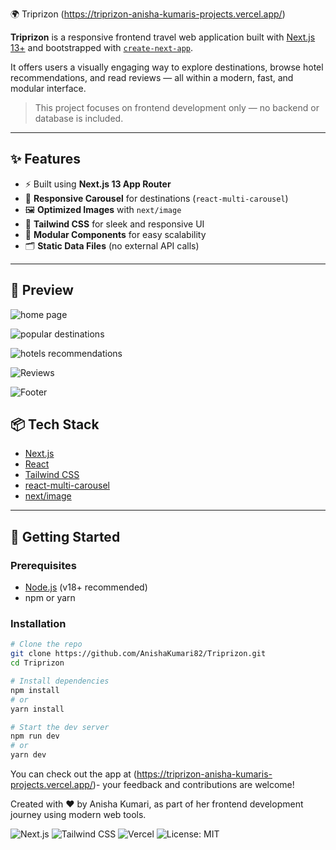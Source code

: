 🌍 Triprizon   (https://triprizon-anisha-kumaris-projects.vercel.app/)

**Triprizon** is a responsive frontend travel web application built with [Next.js 13+](https://nextjs.org/) and bootstrapped with [`create-next-app`](https://nextjs.org/docs/app/api-reference/cli/create-next-app).

It offers users a visually engaging way to explore destinations, browse hotel recommendations, and read reviews — all within a modern, fast, and modular interface.

> This project focuses on frontend development only — no backend or database is included.

---

## ✨ Features

- ⚡ Built using **Next.js 13 App Router**
- 🎠 **Responsive Carousel** for destinations (`react-multi-carousel`)
- 🖼️ **Optimized Images** with `next/image`
- 💅 **Tailwind CSS** for sleek and responsive UI
- 🧩 **Modular Components** for easy scalability
- 🗂️ **Static Data Files** (no external API calls)

---


## 📸 Preview
![home page](https://github.com/user-attachments/assets/3e56739e-a7be-4e45-9107-973ec8813e17)

![popular destinations](https://github.com/user-attachments/assets/c62bb782-dad2-475d-bc68-3a8faef8071d)

![hotels recommendations](https://github.com/user-attachments/assets/3ea9922e-fb49-4e28-b2df-464e7f21069b)

![Reviews](https://github.com/user-attachments/assets/cb68fbdb-98b3-40f1-9b3e-1a74d21b013d)

![Footer](https://github.com/user-attachments/assets/9f9e434c-f3e4-4519-8510-17237eb068f6)


## 📦 Tech Stack

- [Next.js](https://nextjs.org/)
- [React](https://reactjs.org/)
- [Tailwind CSS](https://tailwindcss.com/)
- [react-multi-carousel](https://www.npmjs.com/package/react-multi-carousel)
- [next/image](https://nextjs.org/docs/pages/api-reference/components/image)

---

## 🚀 Getting Started

### Prerequisites

- [Node.js](https://nodejs.org/) (v18+ recommended)
- npm or yarn

### Installation

```bash
# Clone the repo
git clone https://github.com/AnishaKumari82/Triprizon.git
cd Triprizon

# Install dependencies
npm install
# or
yarn install

# Start the dev server
npm run dev
# or
yarn dev
```


You can check out the app at (https://triprizon-anisha-kumaris-projects.vercel.app/)- your feedback and contributions are welcome!

Created with ❤️ by Anisha Kumari, as part of her frontend development journey using modern web tools.


![Next.js](https://img.shields.io/badge/Next.js-13+-black?logo=next.js)
![Tailwind CSS](https://img.shields.io/badge/TailwindCSS-2.0+-blue?logo=tailwindcss)
![Vercel](https://img.shields.io/badge/Deployed-Vercel-000?logo=vercel)
![License: MIT](https://img.shields.io/badge/License-MIT-yellow.svg)











